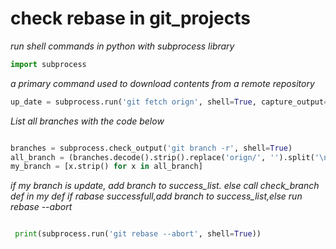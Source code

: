 # check rebase in git_projects

*run shell commands in python with subprocess library*

```python
import subprocess

```

*a primary command used to download contents from a remote repository*
```python
up_date = subprocess.run('git fetch orign', shell=True, capture_output=True)

```



*List all branches with the code below*
```python

branches = subprocess.check_output('git branch -r', shell=True)
all_branch = (branches.decode().strip().replace('orign/', '').split('\n'))
my_branch = [x.strip() for x in all_branch]

```
*if my branch is update, add branch to success_list. else call check_branch def*
*in my def if rabase successfull,add branch to success_list,else run rebase --abort*
```python

 print(subprocess.run('git rebase --abort', shell=True))
 ```


